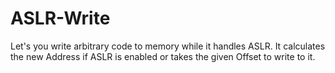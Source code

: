 ASLR-Write
==========

Let's you write arbitrary code to memory while it handles ASLR.
It calculates the new Address if ASLR is enabled or takes the given Offset to write to it.
